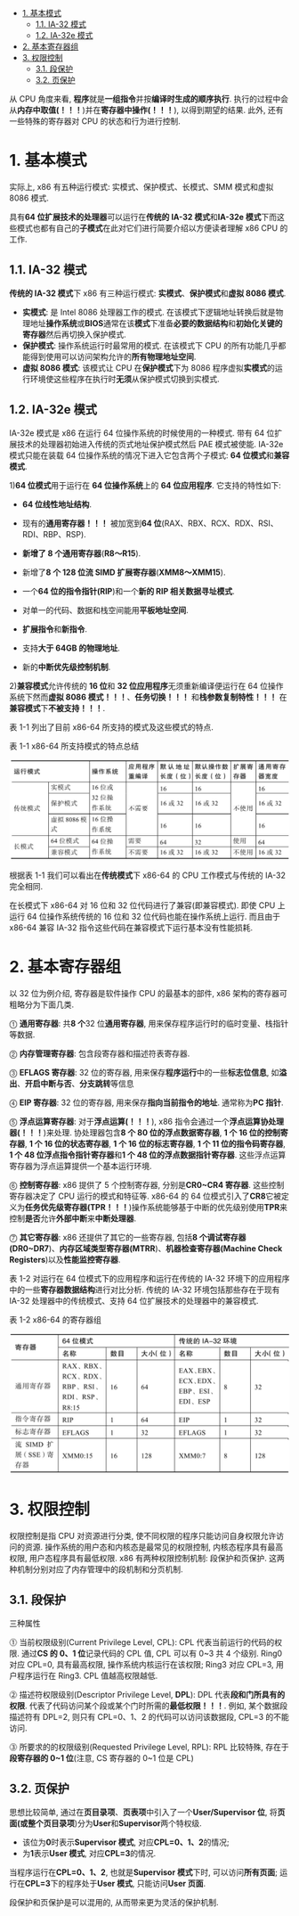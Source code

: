
<!-- @import "[TOC]" {cmd="toc" depthFrom=1 depthTo=6 orderedList=false} -->

<!-- code_chunk_output -->

- [1. 基本模式](#1-基本模式)
  - [1.1. IA-32 模式](#11-ia-32-模式)
  - [1.2. IA-32e 模式](#12-ia-32e-模式)
- [2. 基本寄存器组](#2-基本寄存器组)
- [3. 权限控制](#3-权限控制)
  - [3.1. 段保护](#31-段保护)
  - [3.2. 页保护](#32-页保护)

<!-- /code_chunk_output -->

从 CPU 角度来看, **程序**就是**一组指令**并按**编译时生成的顺序执行**. 执行的过程中会从**内存中取值(！！！**)并在**寄存器中操作(！！！**), 以得到期望的结果. 此外, 还有一些特殊的寄存器对 CPU 的状态和行为进行控制.

# 1. 基本模式

实际上, x86 有五种运行模式: 实模式、保护模式、长模式、SMM 模式和虚拟 8086 模式.

具有**64 位扩展技术的处理器**可以运行在**传统的 IA\-32 模式**和**IA\-32e 模式**下而这些模式也都有自己的**子模式**在此对它们进行简要介绍以方便读者理解 x86 CPU 的工作.

## 1.1. IA-32 模式

**传统的 IA\-32 模式**下 x86 有三种运行模式: **实模式**、**保护模式**和**虚拟 8086 模式**.

- **实模式**: 是 Intel 8086 处理器工作的模式. 在该模式下逻辑地址转换后就是物理地址**操作系统**或**BIOS**通常在该**模式**下准备**必要的数据结构**和**初始化关键的寄存器**然后再切换入保护模式.
- **保护模式**: 操作系统运行时最常用的模式. 在该模式下 CPU 的所有功能几乎都能得到使用可以访问架构允许的**所有物理地址空间**.
- **虚拟 8086 模式**: 该模式让 CPU 在**保护模式**下为 8086 程序虚拟**实模式**的运行环境使这些程序在执行时**无须**从保护模式切换到实模式.

## 1.2. IA-32e 模式

IA\-32e 模式是 x86 在运行 64 位操作系统的时候使用的一种模式. 带有 64 位扩展技术的处理器初始进入传统的页式地址保护模式然后 PAE 模式被使能. IA\-32e 模式只能在装载 64 位操作系统的情况下进入它包含两个子模式: **64 位模式**和**兼容模式**.

1)**64 位模式**用于运行在 **64 位操作系统**上的 **64 位应用程序**. 它支持的特性如下:

- **64 位线性地址结构**.

- 现有的**通用寄存器！！！** 被加宽到**64 位**(RAX、RBX、RCX、RDX、RSI、RDI、RBP、RSP).

- **新增了 8 个通用寄存器**(**R8～R15**).

- 新增了**8 个 128 位流 SIMD 扩展寄存器**(**XMM8～XMM15**).

- 一个**64 位的指令指针(RIP**)和一个**新的 RIP 相关数据寻址模式**.

- 对单一的代码、数据和栈空间能用**平板地址空间**.

- **扩展指令**和**新指令**.

- 支持**大于 64GB 的物理地址**.

- 新的**中断优先级控制机制**.

2)**兼容模式**允许传统的 **16 位**和 **32 位应用程序**无须重新编译便运行在 64 位操作系统下然而**虚拟 8086 模式！！！**、**任务切换！！！** 和**栈参数复制特性！！！** 在**兼容模式**下**不被支持！！！**.

表 1-1 列出了目前 x86\-64 所支持的模式及这些模式的特点.

表 1-1 x86\-64 所支持模式的特点总结

![](./images/2019-07-01-16-35-15.png)

根据表 1\-1 我们可以看出在**传统模式**下 x86\-64 的 CPU 工作模式与传统的 IA\-32 完全相同.

在长模式下 x86\-64 对 16 位和 32 位代码进行了兼容(即兼容模式). 即使 CPU 上运行 64 位操作系统传统的 16 位和 32 位代码也能在操作系统上运行. 而且由于 x86\-64 兼容 IA\-32 指令这些代码在兼容模式下运行基本没有性能损耗.

# 2. 基本寄存器组

以 32 位为例介绍, 寄存器是软件操作 CPU 的最基本的部件, x86 架构的寄存器可粗略分为下面几类.

⓵ **通用寄存器**: 共**8 个**32 位**通用寄存器**, 用来保存程序运行时的临时变量、栈指针等数据.

⓶ **内存管理寄存器**: 包含段寄存器和描述符表寄存器.

⓷ **EFLAGS 寄存器**: 32 位的寄存器, 用来保存**程序运行**中的一些**标志位信息**, 如**溢出**、**开启中断与否**、**分支跳转**等信息

⓸ **EIP 寄存器**: 32 位的寄存器, 用来保存**指向当前指令的地址**. 通常称为**PC 指针**.

⓹ **浮点运算寄存器**: 对于**浮点运算(！！！**), x86 指令会通过一个**浮点运算协处理器(！！！**)来处理. 协处理器包含**8 个 80 位的浮点数据寄存器**, **1 个 16 位的控制寄存器**, **1 个 16 位的状态寄存器**, **1 个 16 位的标志寄存器**, **1 个 11 位的指令码寄存器**, **1 个 48 位浮点指令指针寄存器**和**1 个 48 位的浮点数据指针寄存器**. 这些浮点运算寄存器为浮点运算提供一个基本运行环境.

⓺ **控制寄存器**: x86 提供了 5 个控制寄存器, 分别是**CR0\~CR4 寄存器**. 这些控制寄存器决定了 CPU 运行的模式和特征等. x86\-64 的 64 位模式引入了**CR8**它被定义为**任务优先级寄存器(TPR！！！**)操作系统能够基于中断的优先级别使用**TPR**来控制**是否**允许**外部中断**来**中断处理器**.

⓻ **其它寄存器**: x86 还提供了其它的一些寄存器, 包括**8 个调试寄存器(DR0\~DR7**)、**内存区域类型寄存器(MTRR**)、**机器检查寄存器(Machine Check Registers**)以及**性能监控寄存器**.

表 1\-2 对运行在 64 位模式下的应用程序和运行在传统的 IA\-32 环境下的应用程序中的一些**寄存器数据结构**进行对比分析. 传统的 IA\-32 环境包括那些存在于现有 IA\-32 处理器中的传统模式、支持 64 位扩展技术的处理器中的兼容模式.

表 1-2 x86-64 的寄存器组

![](./images/2019-07-01-16-35-29.png)

# 3. 权限控制

权限控制是指 CPU 对资源进行分类, 使不同权限的程序只能访问自身权限允许访问的资源. 操作系统的用户态和内核态是最常见的权限控制, 内核态程序具有最高权限, 用户态程序具有最低权限. x86 有两种权限控制机制: 段保护和页保护. 这两种机制分别对应了内存管理中的段机制和分页机制.

## 3.1. 段保护

三种属性

⓵ 当前权限级别(Current Privilege Level, CPL): CPL 代表当前运行的代码的权限. 通过**CS 的 0、1 位**记录代码的 CPL 值, CPL 可以有 0\~3 共 4 个级别. Ring0 对应 CPL=0, 具有最高权限, 操作系统内核运行在该权限; Ring3 对应 CPL=3, 用户程序运行在 Ring3. CPL 值越高权限越低.

⓶ 描述符权限级别(Descriptor Privilege Level, **DPL**): DPL 代表**段和门所具有的权限**. 代表了代码访问某个段或某个门时所需的**最低权限！！！**. 例如, 某个数据段描述符有 DPL=2, 则只有 CPL=0、1、2 的代码可以访问该数据段, CPL=3 的不能访问.

⓷ 所要求的的权限级别(Requested Privilege Level, RPL): RPL 比较特殊, 存在于**段寄存器的 0\~1 位**(注意, CS 寄存器的 0\~1 位是 CPL)

## 3.2. 页保护

思想比较简单, 通过在**页目录项**、**页表项**中引入了一个**User/Supervisor 位**, 将**页面(或整个页目录项**)分为**User**和**Supervisor**两个特权级.

- 该位为**0**时表示**Supervisor 模式**, 对应**CPL=0、1、2**的情况;
- 为**1**表示**User 模式**, 对应**CPL=3**的情况.

当程序运行在**CPL=0、1、2**, 也就是**Supervisor 模式**下时, 可以访问**所有页面**; 运行在**CPL=3**下的程序处于**User 模式**, 只能访问**User 页面**.

段保护和页保护是可以混用的, 从而带来更为灵活的保护机制.


